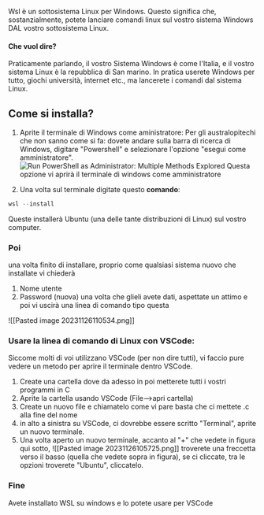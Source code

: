 Wsl è un sottosistema Linux per Windows.
Questo significa che, sostanzialmente, potete lanciare comandi linux sul vostro sistema Windows DAL vostro sottosistema Linux.

#### Che vuol dire?
Praticamente parlando, il vostro Sistema Windows è come l'Italia, e il vostro sistema Linux è la repubblica di San marino.
In pratica userete Windows per tutto, giochi università, internet etc., ma lancerete i comandi dal sistema Linux.

## Come si installa?
1. Aprite il terminale di Windows come aministratore:
Per gli australopitechi che non sanno come si fa: dovete andare sulla barra di ricerca di Windows, digitare "Powershell" e selezionare l'opzione "esegui come amministratore".![Run PowerShell as Administrator: Multiple Methods Explored](https://adamtheautomator.com/wp-content/uploads/2020/11/FromSearch-1.png)
Questa opzione vi aprirà il terminale di windows come amministratore

2. Una volta sul terminale digitate questo **comando**:
```powershell
wsl --install
```

Queste installerà Ubuntu (una delle tante distribuzioni di Linux) sul vostro computer.

### Poi
una volta finito di installare, proprio come qualsiasi sistema nuovo che installate vi chiederà
1. Nome utente
2. Password (nuova)
una volta che glieli avete dati, aspettate un attimo e poi vi uscirà una linea di comando tipo questa

![[Pasted image 20231126110534.png]]
### Usare la linea di comando di Linux con VSCode:
Siccome molti di voi utilizzano VSCode (per non dire tutti), vi faccio pure vedere un metodo per aprire il terminale dentro VSCode.

1. Create una cartella dove da adesso in poi metterete tutti i vostri programmi in C
2. Aprite la cartella usando VSCode (File-->apri cartella)
3. Create un nuovo file e chiamatelo come vi pare basta che ci mettete .c alla fine del nome
4. in alto a sinistra su VSCode, ci dovrebbe essere scritto "Terminal", aprite un nuovo terminale.
5. Una volta aperto un nuovo terminale, accanto al "+" che vedete in figura qui sotto,
![[Pasted image 20231126105725.png]]
troverete una freccetta verso il basso (quella che vedete sopra in figura), se ci cliccate, tra le opzioni troverete "Ubuntu", cliccatelo.

### Fine
Avete installato WSL su windows e lo potete usare per VSCode